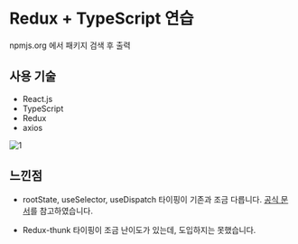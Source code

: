 # Redux + TypeScript 연습

npmjs.org 에서 패키지 검색 후 출력

## 사용 기술

- React.js
- TypeScript
- Redux
- axios

![1](https://user-images.githubusercontent.com/65898889/108865850-fc694100-7636-11eb-888a-c8f245ca8c7e.gif)

## 느낀점

- rootState, useSelector, useDispatch 타이핑이 기존과 조금 다릅니다.
  [공식 문서](https://react-redux.js.org/using-react-redux/static-typing)를 참고하였습니다.

- Redux-thunk 타이핑이 조금 난이도가 있는데, 도입하지는 못했습니다.
